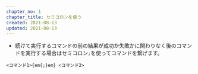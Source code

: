 ```yaml
---
chapter_no: 1
chapter_title: セミコロンを使う
created: 2021-08-13
updated: 2021-08-13
---
```

- 続けて実行するコマンドの前の結果が成功か失敗かに関わりなく後のコマンドを実行する場合はセミコロン`;`を使ってコマンドを繋げます。

```syntax
<コマンド1>{em{;}em} <コマンド2>
```
